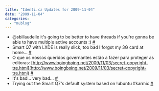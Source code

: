 ```yaml
---
title: "Identi.ca Updates for 2009-11-04"
date: "2009-11-04"
categories: 
  - "mublog"
---
```


- @sbillaudelle it's going to be better to have threads if you're gonna be able to have multiple active accounts :) [#](http://identi.ca/notice/13723157)
- Smart Q7 with LXDE is really slick, too bad I forgot my 3G card at home... [#](http://identi.ca/notice/13749777)
- O que os nossos queridos governantes estão a fazer para proteger as editoras: [http://www.boingboing.net/2009/11/03/secret-copyright-tre.html](http://www.boingboing.net/2009/11/03/secret-copyright-tre.html) [#](http://identi.ca/notice/13763706)
- It's bad... very bad... [#](http://identi.ca/notice/13763714)
- Trying out the Smart Q7's default system based on !ubuntu #karmic [#](http://identi.ca/notice/13769829)
